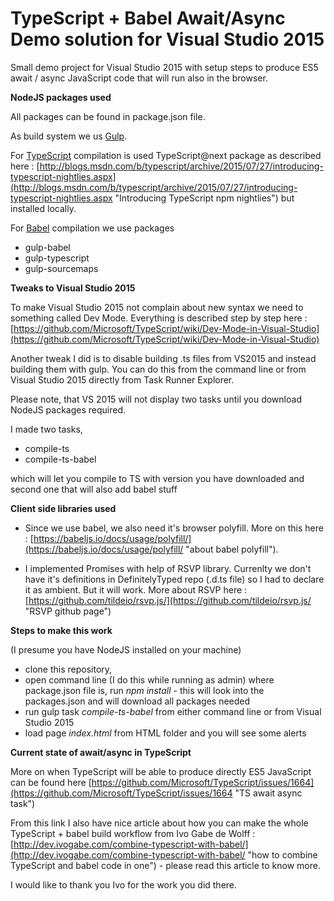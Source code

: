 # TypeScript + Babel Await/Async Demo solution for Visual Studio 2015

Small demo project for Visual Studio 2015 with setup steps to produce ES5 await / async JavaScript code that will run also in the browser.

**NodeJS packages used**

All packages can be found in package.json file.

As build system we us [Gulp](http://gulpjs.com/ "Gulp").

For [TypeScript](www.typescriptlang.org "TypeScript") compilation is used TypeScript@next package as described here : [http://blogs.msdn.com/b/typescript/archive/2015/07/27/introducing-typescript-nightlies.aspx](http://blogs.msdn.com/b/typescript/archive/2015/07/27/introducing-typescript-nightlies.aspx "Introducing TypeScript npm nightlies") but installed locally.

For [Babel](https://babeljs.io/ "Babel") compilation we use packages

- gulp-babel
- gulp-typescript
- gulp-sourcemaps

**Tweaks to Visual Studio 2015**

To make Visual Studio 2015 not complain about new syntax we need to something called Dev Mode. Everything is described step by step here : [https://github.com/Microsoft/TypeScript/wiki/Dev-Mode-in-Visual-Studio](https://github.com/Microsoft/TypeScript/wiki/Dev-Mode-in-Visual-Studio)

Another tweak I did is to disable building .ts files from VS2015 and instead building them with gulp. You can do this from the command line or from Visual Studio 2015 directly from Task Runner Explorer.

Please note, that VS 2015 will not display two tasks until you download NodeJS packages required.

I made two tasks,

- compile-ts 
- compile-ts-babel

which will let you compile to TS with version you have downloaded and second one that will also add babel stuff

**Client side libraries used**

- Since we use babel, we also need it's browser polyfill. More on this here : [https://babeljs.io/docs/usage/polyfill/](https://babeljs.io/docs/usage/polyfill/ "about babel polyfill").
 
- I implemented Promises with help of RSVP library. Currenlty we don't have it's definitions in DefinitelyTyped repo (.d.ts file) so I had to declare it as ambient. But it will work. More about RSVP here : [https://github.com/tildeio/rsvp.js/](https://github.com/tildeio/rsvp.js/ "RSVP github page")  


**Steps to make this work**

(I presume you have NodeJS installed on your machine)

- clone this repository,
- open command line (I do this while running as admin) where package.json file is, run *npm install* - this will look into the packages.json and will download all packages needed
- run gulp task *compile-ts-babel* from either command line or from Visual Studio 2015
- load page *index.html* from HTML folder and you will see some alerts

**Current state of await/async in TypeScript**

More on when TypeScript will be able to produce directly ES5 JavaScript can be found here [https://github.com/Microsoft/TypeScript/issues/1664](https://github.com/Microsoft/TypeScript/issues/1664 "TS await async task")

From this link I also have nice article about how you can make the whole TypeScript + babel build workflow from Ivo Gabe de Wolff : [http://dev.ivogabe.com/combine-typescript-with-babel/](http://dev.ivogabe.com/combine-typescript-with-babel/ "how to combine TypeScript and babel code in one") - please read this article to know more.

I would like to thank you Ivo for the work you did there.
